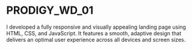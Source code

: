 # PRODIGY_WD_01
I developed a fully responsive and visually appealing landing page using HTML, CSS, and JavaScript. It features a smooth, adaptive design that delivers an optimal user experience across all devices and screen sizes.
